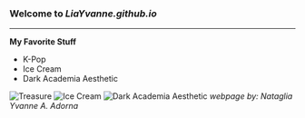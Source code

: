 ### Welcome to *LiaYvanne.github.io*
---
**My Favorite Stuff**
- K-Pop
- Ice Cream
- Dark Academia Aesthetic

![Treasure](https://i.pinimg.com/564x/54/f8/69/54f86929237f7f0ca982d55323373fd6.jpg)
![Ice Cream](https://i.pinimg.com/564x/db/2c/c8/db2cc876babc8f8eb0226d3b92e9d901.jpg)
![Dark Academia Aesthetic](https://i.pinimg.com/564x/82/36/24/8236242a5d6f9f900cea70da3762008b.jpg)
*webpage by: Nataglia Yvanne A. Adorna*
